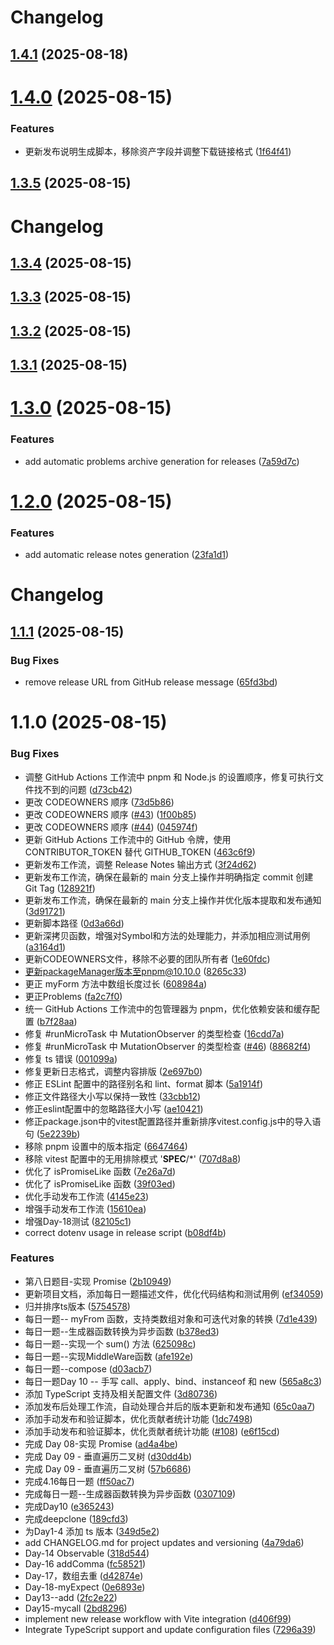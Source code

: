 # Changelog

## [1.4.1](https://github.com/506-FETL/one-question-per-day/compare/v1.5.2...v1.4.1) (2025-08-18)

# [1.4.0](https://github.com/506-FETL/one-question-per-day/compare/v1.3.5...v1.4.0) (2025-08-15)


### Features

* 更新发布说明生成脚本，移除资产字段并调整下载链接格式 ([1f64f41](https://github.com/506-FETL/one-question-per-day/commit/1f64f41b80a23bc1f9483524f58deeaac1c2dc33))

## [1.3.5](https://github.com/506-FETL/one-question-per-day/compare/v1.3.4...v1.3.5) (2025-08-15)

# Changelog

## [1.3.4](https://github.com/506-FETL/one-question-per-day/compare/v1.3.3...v1.3.4) (2025-08-15)

## [1.3.3](https://github.com/506-FETL/one-question-per-day/compare/v1.3.2...v1.3.3) (2025-08-15)

## [1.3.2](https://github.com/506-FETL/one-question-per-day/compare/v1.3.1...v1.3.2) (2025-08-15)

## [1.3.1](https://github.com/506-FETL/one-question-per-day/compare/v1.3.0...v1.3.1) (2025-08-15)


# [1.3.0](https://github.com/506-FETL/one-question-per-day/compare/v1.2.0...v1.3.0) (2025-08-15)


### Features

* add automatic problems archive generation for releases ([7a59d7c](https://github.com/506-FETL/one-question-per-day/commit/7a59d7c054c6ac2554bc8beb2529a04ab1b0881c))

# [1.2.0](https://github.com/506-FETL/one-question-per-day/compare/v1.1.1...v1.2.0) (2025-08-15)


### Features

* add automatic release notes generation ([23fa1d1](https://github.com/506-FETL/one-question-per-day/commit/23fa1d1507341b33b57394971bfa4092fb260b20))

# Changelog

## [1.1.1](https://github.com/506-FETL/one-question-per-day/compare/v1.1.0...v1.1.1) (2025-08-15)


### Bug Fixes

* remove release URL from GitHub release message ([65fd3bd](https://github.com/506-FETL/one-question-per-day/commit/65fd3bdb6c06de84d16d0b8321d6a36456ba5722))

# 1.1.0 (2025-08-15)


### Bug Fixes

* 调整 GitHub Actions 工作流中 pnpm 和 Node.js 的设置顺序，修复可执行文件找不到的问题 ([d73cb42](https://github.com/506-FETL/one-question-per-day/commit/d73cb427a2ca44d3b356e999924cea4c67a0c5a0))
* 更改 CODEOWNERS 顺序 ([73d5b86](https://github.com/506-FETL/one-question-per-day/commit/73d5b86ce610516187f730aec7773638e65e7d68))
* 更改 CODEOWNERS 顺序 ([#43](https://github.com/506-FETL/one-question-per-day/issues/43)) ([1f00b85](https://github.com/506-FETL/one-question-per-day/commit/1f00b85caf2b54c833a72c1df74d84a6d5b794ab))
* 更改 CODEOWNERS 顺序 ([#44](https://github.com/506-FETL/one-question-per-day/issues/44)) ([045974f](https://github.com/506-FETL/one-question-per-day/commit/045974f6f50e9bbf5339482314104d76d7afcb2b))
* 更新 GitHub Actions 工作流中的 GitHub 令牌，使用 CONTRIBUTOR_TOKEN 替代 GITHUB_TOKEN ([463c6f9](https://github.com/506-FETL/one-question-per-day/commit/463c6f9366f58bbfb0e71ff0b29d324e3e0cf656))
* 更新发布工作流，调整 Release Notes 输出方式 ([3f24d62](https://github.com/506-FETL/one-question-per-day/commit/3f24d622a9e49ec284484df633d6d2c148c50690))
* 更新发布工作流，确保在最新的 main 分支上操作并明确指定 commit 创建 Git Tag ([128921f](https://github.com/506-FETL/one-question-per-day/commit/128921f23dc4e9e35aa5c651304d532246108fb4))
* 更新发布工作流，确保在最新的 main 分支上操作并优化版本提取和发布通知 ([3d91721](https://github.com/506-FETL/one-question-per-day/commit/3d917214676ffb30f4f232315af4473e4978ba0b))
* 更新脚本路径 ([0d3a66d](https://github.com/506-FETL/one-question-per-day/commit/0d3a66d8a76ea1faafe3064f4c15fb56f59241de))
* 更新深拷贝函数，增强对Symbol和方法的处理能力，并添加相应测试用例 ([a3164d1](https://github.com/506-FETL/one-question-per-day/commit/a3164d16f287f4613afcedcd5d048e8d68e61e4c))
* 更新CODEOWNERS文件，移除不必要的团队所有者 ([1e60fdc](https://github.com/506-FETL/one-question-per-day/commit/1e60fdc0c44d53b81a035419848919ae4f0cef6f))
* 更新packageManager版本至pnpm@10.10.0 ([8265c33](https://github.com/506-FETL/one-question-per-day/commit/8265c33c8f883f378ae07c0135ab61c27eb473f1))
* 更正 myForm 方法中数组长度过长 ([608984a](https://github.com/506-FETL/one-question-per-day/commit/608984ad7a8d6dec48599b23c6dd01d21ad3b594))
* 更正Problems ([fa2c7f0](https://github.com/506-FETL/one-question-per-day/commit/fa2c7f04eb2d4247f57a6a338f4384abb2f4a2d5))
* 统一 GitHub Actions 工作流中的包管理器为 pnpm，优化依赖安装和缓存配置 ([b7f28aa](https://github.com/506-FETL/one-question-per-day/commit/b7f28aafb4f66906e3269708c00277347d824188))
* 修复 #runMicroTask 中 MutationObserver 的类型检查 ([16cdd7a](https://github.com/506-FETL/one-question-per-day/commit/16cdd7a6d379da94e292a9e0ffe24f0a84399e20))
* 修复 #runMicroTask 中 MutationObserver 的类型检查 ([#46](https://github.com/506-FETL/one-question-per-day/issues/46)) ([88682f4](https://github.com/506-FETL/one-question-per-day/commit/88682f4ef6897f2be90f98131e36b5d9bafe5ba2))
* 修复 ts 错误 ([001099a](https://github.com/506-FETL/one-question-per-day/commit/001099a887c60d2d47f160ef4971917e0f304c08))
* 修复更新日志格式，调整内容排版 ([2e697b0](https://github.com/506-FETL/one-question-per-day/commit/2e697b038e82629c8f62a5a1dc07516805ee7075))
* 修正 ESLint 配置中的路径别名和 lint、format 脚本 ([5a1914f](https://github.com/506-FETL/one-question-per-day/commit/5a1914f857d83ffafdd8573d4ceaac2b0cef78f4))
* 修正文件路径大小写以保持一致性 ([33cbb12](https://github.com/506-FETL/one-question-per-day/commit/33cbb1216c6a6967841af77fc9cd61dad743d325))
* 修正eslint配置中的忽略路径大小写 ([ae10421](https://github.com/506-FETL/one-question-per-day/commit/ae104212a5ab56d5553f86951ae3839a95c3def3))
* 修正package.json中的vitest配置路径并重新排序vitest.config.js中的导入语句 ([5e2239b](https://github.com/506-FETL/one-question-per-day/commit/5e2239b135a5178102f7262a97e29b8a87e615d3))
* 移除 pnpm 设置中的版本指定 ([6647464](https://github.com/506-FETL/one-question-per-day/commit/6647464c578e11966e89de7faac1c64a462246c7))
* 移除 vitest 配置中的无用排除模式 '__SPEC__/*' ([707d8a8](https://github.com/506-FETL/one-question-per-day/commit/707d8a8d5b8f6b6fedb45f932aaff4532ddb4aba))
* 优化了 isPromiseLike 函数 ([7e26a7d](https://github.com/506-FETL/one-question-per-day/commit/7e26a7d683edf82c85d41e0d4661cdee87f39066))
* 优化了 isPromiseLike 函数 ([39f03ed](https://github.com/506-FETL/one-question-per-day/commit/39f03ed9f0641fd78e09844b86bd64e5646d3927))
* 优化手动发布工作流 ([4145e23](https://github.com/506-FETL/one-question-per-day/commit/4145e232a7d8913b3e7c0be43aa5cdb3b40a4bea))
* 增强手动发布工作流 ([15610ea](https://github.com/506-FETL/one-question-per-day/commit/15610ea80bac821e7f37d83bbcc5293ad2372eee))
* 增强Day-18测试 ([82105c1](https://github.com/506-FETL/one-question-per-day/commit/82105c141341b85593fef9ea1ae72bb6b29f957b))
* correct dotenv usage in release script ([b08df4b](https://github.com/506-FETL/one-question-per-day/commit/b08df4ba0d3052776b9648e9e20b776ec5b99af4))


### Features

* 第八日题目-实现 Promise ([2b10949](https://github.com/506-FETL/one-question-per-day/commit/2b10949a2d88dfb5c7eddfffc95f1ef6dcdef601))
* 更新项目文档，添加每日一题描述文件，优化代码结构和测试用例 ([ef34059](https://github.com/506-FETL/one-question-per-day/commit/ef340594b75769884ca24be12f21b1cf018552b2))
* 归并排序ts版本 ([5754578](https://github.com/506-FETL/one-question-per-day/commit/57545789da53343e50be63e99ed9dae944517edc))
* 每日一题-- myFrom 函数，支持类数组对象和可迭代对象的转换 ([7d1e439](https://github.com/506-FETL/one-question-per-day/commit/7d1e439be1a2951b515d5199c92bb7e383b35f24))
* 每日一题--生成器函数转换为异步函数 ([b378ed3](https://github.com/506-FETL/one-question-per-day/commit/b378ed3a8c038a0d58a23cdb4c86a3fe34b5ee60))
* 每日一题--实现一个 sum() 方法 ([625098c](https://github.com/506-FETL/one-question-per-day/commit/625098cfe0c1d1c6638c220eaaf10b64e43bfcce))
* 每日一题--实现MiddleWare函数 ([afe192e](https://github.com/506-FETL/one-question-per-day/commit/afe192e681774408aed5050ca1706888654c7b0a))
* 每日一题--compose ([d03acb7](https://github.com/506-FETL/one-question-per-day/commit/d03acb7e0c46fab07577a9849e52faa858a1e294))
* 每日一题Day 10 -- 手写 call、apply、bind、instanceof 和 new ([565a8c3](https://github.com/506-FETL/one-question-per-day/commit/565a8c3f99303e9ba8c8c3e05f9b9358d441f3a4))
* 添加 TypeScript 支持及相关配置文件 ([3d80736](https://github.com/506-FETL/one-question-per-day/commit/3d807365d0aa31ab5de70cc76b7c7762a47adad9))
* 添加发布后处理工作流，自动处理合并后的版本更新和发布通知 ([65c0aa7](https://github.com/506-FETL/one-question-per-day/commit/65c0aa7c941f3870de643bfea05aaac55c0398f5))
* 添加手动发布和验证脚本，优化贡献者统计功能 ([1dc7498](https://github.com/506-FETL/one-question-per-day/commit/1dc7498abd041e337b574da9a91ec4ec09e19c1b))
* 添加手动发布和验证脚本，优化贡献者统计功能 ([#108](https://github.com/506-FETL/one-question-per-day/issues/108)) ([e6f15cd](https://github.com/506-FETL/one-question-per-day/commit/e6f15cd6f2cd7d90336309bb207edd171efdaad9))
* 完成 Day 08-实现 Promise ([ad4a4be](https://github.com/506-FETL/one-question-per-day/commit/ad4a4be24f6188b66957bd792334b3d1add0acfa))
* 完成 Day 09 - 垂直遍历二叉树 ([d30dd4b](https://github.com/506-FETL/one-question-per-day/commit/d30dd4b1cbecb3f098ff349f6eb2fefb629ddce2))
* 完成 Day 09 - 垂直遍历二叉树 ([57b6686](https://github.com/506-FETL/one-question-per-day/commit/57b668685455228c83647b8a4fbad433325bf16b))
* 完成4.16每日一题 ([ff50ac7](https://github.com/506-FETL/one-question-per-day/commit/ff50ac79ac9f0549d89b70b1678454c6e5101243))
* 完成每日一题--生成器函数转换为异步函数 ([0307109](https://github.com/506-FETL/one-question-per-day/commit/03071090e7ab638bfd55d072d8f9470ad3d1a559))
* 完成Day10 ([e365243](https://github.com/506-FETL/one-question-per-day/commit/e36524375fcd017a85121e2db3196f09e4315b23))
* 完成deepclone ([189cfd3](https://github.com/506-FETL/one-question-per-day/commit/189cfd33bdd54012cb98d17925604275dc78788b))
* 为Day1-4 添加 ts 版本 ([349d5e2](https://github.com/506-FETL/one-question-per-day/commit/349d5e2e70f57e6b14743f3623b0d06c132227a6))
* add CHANGELOG.md for project updates and versioning ([4a79da6](https://github.com/506-FETL/one-question-per-day/commit/4a79da6661290212bbfbef998d1cb7a89e3ea35e))
* Day-14 Observable ([318d544](https://github.com/506-FETL/one-question-per-day/commit/318d544743b06c361cb2d7c549b79f6f0490268d))
* Day-16 addComma ([fc58521](https://github.com/506-FETL/one-question-per-day/commit/fc58521b16363324ab9b98b25d3700d9ed7d6dc9))
* Day-17，数组去重 ([d42874e](https://github.com/506-FETL/one-question-per-day/commit/d42874e12f5ebb4cb485f104f4529841aa1fb734))
* Day-18-myExpect ([0e6893e](https://github.com/506-FETL/one-question-per-day/commit/0e6893ea1be566f1d12f92e038bd524a2ee82ba9))
* Day13--add ([2fc2e22](https://github.com/506-FETL/one-question-per-day/commit/2fc2e225d1f9f8b492d89ee77f2ee6c45acfc04f))
* Day15-mycall ([2bd8296](https://github.com/506-FETL/one-question-per-day/commit/2bd8296e8d691e3fef17c3ff38b4cb1e59d83563))
* implement new release workflow with Vite integration ([d406f99](https://github.com/506-FETL/one-question-per-day/commit/d406f991fc8041f3ed0283bf0744834ae4d9ca7c))
* Integrate TypeScript support and update configuration files ([7296a39](https://github.com/506-FETL/one-question-per-day/commit/7296a3962325a75b6ba9c786cc298cf6e0953e74))
